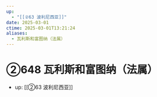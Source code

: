 ```yaml
---
up:
  - "[[②63 波利尼西亚]]"
date: 2025-03-01
ctime: 2025-03-01T13:21:24
aliases:
  - 瓦利斯和富图纳（法属）
---
```


# ②648 瓦利斯和富图纳（法属）

- up: [[②63 波利尼西亚]]
